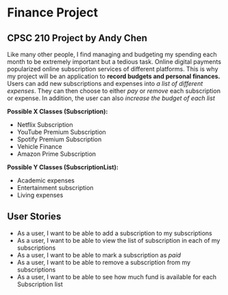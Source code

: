 # Finance Project

## CPSC 210 Project by Andy Chen

Like many other people, I find managing and budgeting my spending each month to be extremely important but a tedious
task. Online digital payments popularized online subscription services of different platforms. This is why my project
will be an application to **record budgets and personal
finances.** Users can add new subscriptions and expenses into *a list of different expenses*. They can then choose to
either *pay* or *remove* each subscription or expense. In addition, the user can also *increase the budget of each list*

**Possible X Classes (Subscription):**

- Netflix Subscription
- YouTube Premium Subscription
- Spotify Premium Subscription
- Vehicle Finance
- Amazon Prime Subscription

**Possible Y Classes (SubscriptionList):**

- Academic expenses
- Entertainment subscription
- Living expenses

## User Stories

- As a user, I want to be able to add a subscription to my subscriptions
- As a user, I want to be able to view the list of subscription in each of my subscriptions
- As a user, I want to be able to mark a subscription as *paid*
- As a user, I want to be able to remove a subscription from my subscriptions
- As a user, I want to be able to see how much fund is available for each Subscription list
